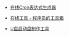 - [在线Cron表达式生成器](http://cron.qqe2.com/ "在线Cron表达式生成器")

- [在线工具 - 程序员的工具箱](http://tool.lu/ "在线工具 - 程序员的工具箱")

- [U盘启动盘制作工具](https://www.pendrivelinux.com/universal-usb-installer-easy-as-1-2-3/ "U盘启动盘制作工具")